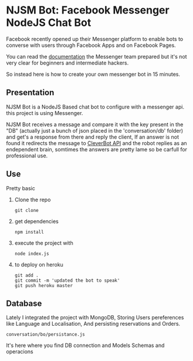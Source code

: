 # NJSM Bot: Facebook Messenger NodeJS Chat Bot


Facebook recently opened up their Messenger platform to enable bots to converse with users through Facebook Apps and on Facebook Pages.

You can read the  [documentation](https://developers.facebook.com/docs/messenger-platform/quickstart) the Messenger team prepared but it's not very clear for beginners and intermediate hackers.

So instead here is how to create your own messenger bot in 15 minutes.

## Presentation

NJSM Bot is a NodeJS Based chat bot to configure with a messenger api. this project is using Messenger.

NJSM Bot receives a message and compare it with the key present in the "DB" (actually just a bunch of json placed in the 'conversation/db' folder) and get's a response from there and reply the client, If an answer is not found it redirects the message to [CleverBot API](https://cleverbot.io/) and the robot replies as an endependent brain, somtimes the answers are pretty lame so be carfull for professional use.

## Use

Pretty basic

1.	Clone the repo
    ```
    git clone
    ```
2.	get dependencies
	```
    npm install
    ```
3.	execute the project with
	```
    node index.js
    ```
4.	to deploy on heroku
    ```
    git add .
    git commit -m 'updated the bot to speak'
    git push heroku master
    ```

## Database

Lately I integrated the project with MongoDB, Storing Users pereferences like Language and Localisation, And persisting reservations and Orders.

```
conversation/bo/persistance.js
```

It's here where you find DB connection and Models Schemas and operacions

